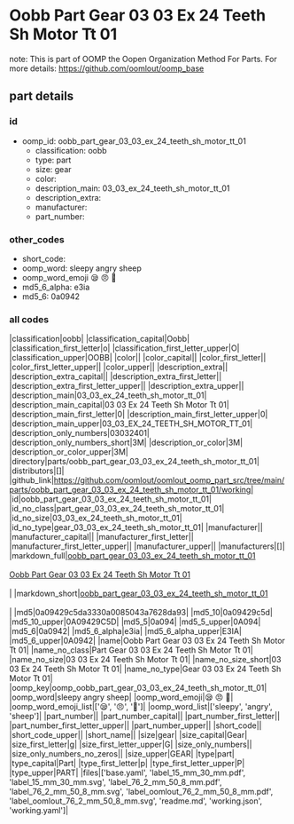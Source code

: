 # Oobb Part Gear 03 03 Ex 24 Teeth Sh Motor Tt 01  

note: This is part of OOMP the Oopen Organization Method For Parts. For more details: https://github.com/oomlout/oomp_base

##  part details





### id
* oomp_id: oobb_part_gear_03_03_ex_24_teeth_sh_motor_tt_01
  * classification: oobb
  * type: part
  * size: gear
  * color: 
  * description_main: 03_03_ex_24_teeth_sh_motor_tt_01
  * description_extra: 
  * manufacturer: 
  * part_number: 

### other_codes
* short_code: 
* oomp_word: sleepy angry sheep
* oomp_word_emoji :sleepy: :angry: :sheep:
* md5_6_alpha: e3ia
* md5_6: 0a0942

### all codes 
|classification|oobb|
|classification_capital|Oobb|
|classification_first_letter|o|
|classification_first_letter_upper|O|
|classification_upper|OOBB|
|color||
|color_capital||
|color_first_letter||
|color_first_letter_upper||
|color_upper||
|description_extra||
|description_extra_capital||
|description_extra_first_letter||
|description_extra_first_letter_upper||
|description_extra_upper||
|description_main|03_03_ex_24_teeth_sh_motor_tt_01|
|description_main_capital|03 03 Ex 24 Teeth Sh Motor Tt 01|
|description_main_first_letter|0|
|description_main_first_letter_upper|0|
|description_main_upper|03_03_EX_24_TEETH_SH_MOTOR_TT_01|
|description_only_numbers|03032401|
|description_only_numbers_short|3M|
|description_or_color|3M|
|description_or_color_upper|3M|
|directory|parts/oobb_part_gear_03_03_ex_24_teeth_sh_motor_tt_01|
|distributors|[]|
|github_link|https://github.com/oomlout/oomlout_oomp_part_src/tree/main/parts/oobb_part_gear_03_03_ex_24_teeth_sh_motor_tt_01/working|
|id|oobb_part_gear_03_03_ex_24_teeth_sh_motor_tt_01|
|id_no_class|part_gear_03_03_ex_24_teeth_sh_motor_tt_01|
|id_no_size|03_03_ex_24_teeth_sh_motor_tt_01|
|id_no_type|gear_03_03_ex_24_teeth_sh_motor_tt_01|
|manufacturer||
|manufacturer_capital||
|manufacturer_first_letter||
|manufacturer_first_letter_upper||
|manufacturer_upper||
|manufacturers|[]|
|markdown_full|[oobb_part_gear_03_03_ex_24_teeth_sh_motor_tt_01](https://github.com/oomlout/oomlout_oomp_part_src/tree/main/parts/oobb_part_gear_03_03_ex_24_teeth_sh_motor_tt_01/working)<br>[](https://github.com/oomlout/oomlout_oomp_part_src/tree/main/parts/oobb_part_gear_03_03_ex_24_teeth_sh_motor_tt_01/working)<br>[Oobb Part Gear 03 03 Ex 24 Teeth Sh Motor Tt 01](https://github.com/oomlout/oomlout_oomp_part_src/tree/main/parts/oobb_part_gear_03_03_ex_24_teeth_sh_motor_tt_01/working)<br><br>|
|markdown_short|[oobb_part_gear_03_03_ex_24_teeth_sh_motor_tt_01](https://github.com/oomlout/oomlout_oomp_part_src/tree/main/parts/oobb_part_gear_03_03_ex_24_teeth_sh_motor_tt_01/working)<br><br>|
|md5|0a09429c5da3330a0085043a7628da93|
|md5_10|0a09429c5d|
|md5_10_upper|0A09429C5D|
|md5_5|0a094|
|md5_5_upper|0A094|
|md5_6|0a0942|
|md5_6_alpha|e3ia|
|md5_6_alpha_upper|E3IA|
|md5_6_upper|0A0942|
|name|Oobb Part Gear 03 03 Ex 24 Teeth Sh Motor Tt 01|
|name_no_class|Part Gear 03 03 Ex 24 Teeth Sh Motor Tt 01|
|name_no_size|03 03 Ex 24 Teeth Sh Motor Tt 01|
|name_no_size_short|03 03 Ex 24 Teeth Sh Motor Tt 01|
|name_no_type|Gear 03 03 Ex 24 Teeth Sh Motor Tt 01|
|oomp_key|oomp_oobb_part_gear_03_03_ex_24_teeth_sh_motor_tt_01|
|oomp_word|sleepy angry sheep|
|oomp_word_emoji|:sleepy: :angry: :sheep:|
|oomp_word_emoji_list|[':sleepy:', ':angry:', ':sheep:']|
|oomp_word_list|['sleepy', 'angry', 'sheep']|
|part_number||
|part_number_capital||
|part_number_first_letter||
|part_number_first_letter_upper||
|part_number_upper||
|short_code||
|short_code_upper||
|short_name||
|size|gear|
|size_capital|Gear|
|size_first_letter|g|
|size_first_letter_upper|G|
|size_only_numbers||
|size_only_numbers_no_zeros||
|size_upper|GEAR|
|type|part|
|type_capital|Part|
|type_first_letter|p|
|type_first_letter_upper|P|
|type_upper|PART|
|files|['base.yaml', 'label_15_mm_30_mm.pdf', 'label_15_mm_30_mm.svg', 'label_76_2_mm_50_8_mm.pdf', 'label_76_2_mm_50_8_mm.svg', 'label_oomlout_76_2_mm_50_8_mm.pdf', 'label_oomlout_76_2_mm_50_8_mm.svg', 'readme.md', 'working.json', 'working.yaml']|
